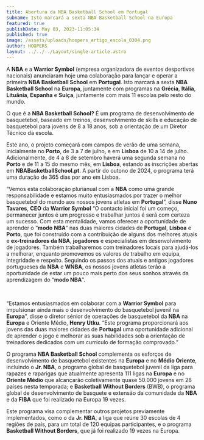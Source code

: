 ```yaml
---
title: Abertura da NBA Basketball School em Portugal
subname: Isto marcará a sexta NBA Basketball School na Europa
featured: true
publishDate: May 03, 2023-11:05:34
published: true
image: /assets/uploads/hoopers_artigo_escola_0304.png
author: HOOPERS
layout: ../../../Layout/single-article.astro
---
```

A **NBA** e a **Warrior Symbol** (empresa organizadora de eventos desportivos nacionais) anunciaram hoje uma colaboração para lançar e operar a primeira **NBA Basketball School** em **Portugal**. Isto marcará a sexta **NBA Basketball School** na **Europa**, juntamente com programas na **Grécia**, **Itália**, **Lituânia**, **Espanha** e **Suíça**, juntamente com mais 11 escolas pelo resto do mundo.



O que é a **NBA Basketball School?** É um programa de desenvolvimento de basquetebol, baseado em treinos, desenvolvimento de skills e educação de basquetebol para jovens de 8 a 18 anos, sob a orientação de um Diretor Técnico da escola.



Este ano, o projeto começará com campos de verão de uma semana, inicialmente no **Porto**, de 3 a 7 de julho, e em **Lisboa** de 10 a 14 de julho. Adicionalmente, de 4 a 8 de setembro haverá uma segunda semana no **Porto** e de 11 a 15 do mesmo mês, em **Lisboa**, estando as inscrições abertas em **NBABasketballSchool.pt**. A partir do outono de 2024, o programa terá uma duração de 365 dias por ano em Lisboa.



“Vemos esta colaboração plurianual com a **NBA** como uma grande responsabilidade e estamos muito entusiasmados por trazer o melhor basquetebol do mundo aos nossos jovens atletas em **Portugal**”, disse **Nuno Tavares**, **CEO** da **Warrior Symbol** “O contacto inicial foi um começo, permanecer juntos é um progresso e trabalhar juntos é será com certeza um sucesso. Com esta mentalidade, vamos oferecer a oportunidade de aprender o “**modo** **NBA**” nas duas maiores cidades de **Portugal**, **Lisboa** e **Porto**, que foi construído com a contribuição de alguns dos melhores atuais e **ex-treinadores da NBA**, **jogadores** e especialistas em desenvolvimento de jogadores. Também trabalharemos com treinadores locais para ajudá-los a melhorar, enquanto promovemos os valores de trabalho em equipa, integridade e respeito. Seguindo os passos dos atuais e antigos jogadores portugueses da **NBA** e **WNBA**, os nossos jovens atletas terão a oportunidade de estar um pouco mais perto dos seus sonhos através da aprendizagem do “**modo NBA**”.



 

“Estamos entusiasmados em colaborar com a **Warrior Symbol** para impulsionar ainda mais o desenvolvimento do basquetebol juvenil na **Europa**”, disse o diretor sénior de operações de basquetebol da **NBA** na **Europa** e Oriente Médio, **Henry Utku**. “Este programa proporcionará aos jovens das duas maiores cidades de **Portugal** uma oportunidade adicional de aprender o jogo e melhorar as suas habilidades sob a orientação de treinadores dedicados com um currículo de formação comprovado.”



O programa **NBA Basketball School** complementa os esforços de desenvolvimento de basquetebol existentes na **Europa** e no **Médio Oriente**, incluindo o **Jr. NBA**, o programa global de basquetebol juvenil da liga para rapazes e raparigas que atualmente apresenta 111 ligas na **Europa** e no **Oriente Médio** que alcançarão coletivamente quase 50.000 jovens em 28 países nesta temporada; e **Basketball Without Borders** (BWB), o programa global de desenvolvimento de basquete e extensão da comunidade da **NBA** e da **FIBA** que foi realizado na Europa 19 vezes.



Este programa visa complementar outros projetos previamente implementados, como o da **Jr. NBA**, a liga que reúne 30 escolas de 4 regiões de país, para um total de 120 equipas participantes, e o programa **Basketball Without Borders**, que já foi realizado 19 vezes na Europa.